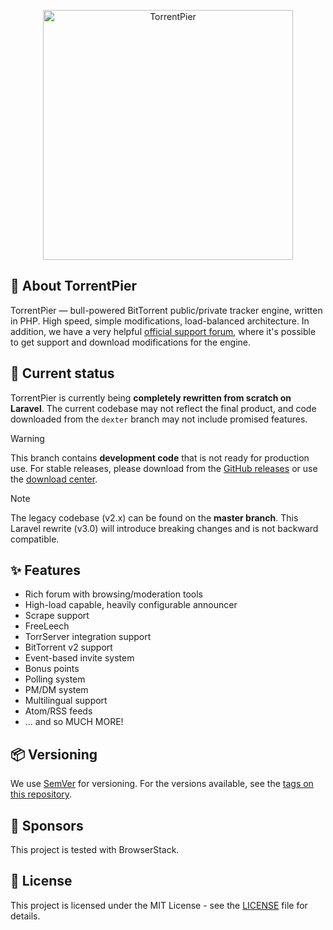 <p align="center"><a href="https://torrentpier.com"><img src="https://torrentpier.com/styles/default/xenforo/bull-logo.svg" width="400px" alt="TorrentPier" /></a></p>

## 🐂 About TorrentPier

TorrentPier — bull-powered BitTorrent public/private tracker engine, written in PHP. High speed, simple modifications, load-balanced
architecture. In addition, we have a very helpful
[official support forum](https://torrentpier.com), where it's possible to get support and download modifications for the engine.

## 🌈 Current status

TorrentPier is currently being **completely rewritten from scratch on Laravel**. The current codebase may not reflect the final product, and code downloaded from the `dexter` branch may not include promised features.

> [!WARNING]
> This branch contains **development code** that is not ready for production use. For stable releases, please download from the [GitHub releases](https://github.com/torrentpier/torrentpier/releases) or use the [download center](https://nightly.link/torrentpier/torrentpier/workflows/ci/master/TorrentPier-master).

> [!NOTE]
> The legacy codebase (v2.x) can be found on the **master branch**. This Laravel rewrite (v3.0) will introduce breaking changes and is not backward compatible.

## ✨ Features
* Rich forum with browsing/moderation tools
* High-load capable, heavily configurable announcer
* Scrape support
* FreeLeech
* TorrServer integration support
* BitTorrent v2 support
* Event-based invite system
* Bonus points
* Polling system
* PM/DM system
* Multilingual support
* Atom/RSS feeds
* ... and so MUCH MORE!

## 📦 Versioning

We use [SemVer](http://semver.org/) for versioning. For the versions available, see the [tags on this repository](https://github.com/torrentpier/torrentpier/tags).

## 🤝 Sponsors

This project is tested with BrowserStack.

## 📖 License

This project is licensed under the MIT License - see the [LICENSE](https://github.com/torrentpier/torrentpier/blob/master/LICENSE) file for details.

